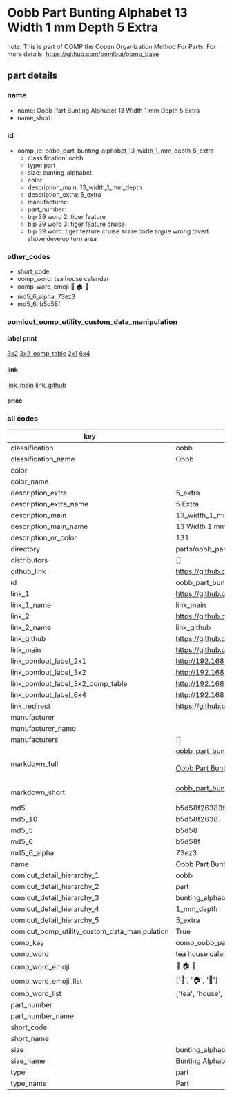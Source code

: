 # Oobb Part Bunting Alphabet 13 Width 1 mm Depth 5 Extra  

note: This is part of OOMP the Oopen Organization Method For Parts. For more details: https://github.com/oomlout/oomp_base

##  part details
  







### name
* name: Oobb Part Bunting Alphabet 13 Width 1 mm Depth 5 Extra
* name_short: 
### id
* oomp_id: oobb_part_bunting_alphabet_13_width_1_mm_depth_5_extra
  * classification: oobb
  * type: part
  * size: bunting_alphabet
  * color: 
  * description_main: 13_width_1_mm_depth
  * description_extra: 5_extra
  * manufacturer: 
  * part_number: 
  * bip 39 word 2: tiger feature
  * bip 39 word 3: tiger feature cruise
  * bip 39 word: tiger feature cruise scare code argue wrong divert shove develop turn area

### other_codes
* short_code: 
* oomp_word: tea house calendar
* oomp_word_emoji :tea: :house: :calendar:
* md5_6_alpha: 73ez3
* md5_6: b5d58f






### oomlout_oomp_utility_custom_data_manipulation
#### label print
[3x2](http://192.168.1.245:1112/?label=oomp%2073ez3)
[3x2_oomp_table](http://192.168.1.108:1112/?label=oomp%2073ez3)
[2x1](http://192.168.1.242:1112/?label=oomp%2073ez3)
[6x4](http://192.168.1.55:1112/?label=oomp%2073ez3)    

#### link

[link_main](https://github.com/oomlout/oomlout_oomp_version_1_messy/tree/main/parts/oobb_part_bunting_alphabet_13_width_1_mm_depth_5_extra) [link_github](https://github.com/oomlout/oomlout_oomp_version_1_messy/tree/main/parts/oobb_part_bunting_alphabet_13_width_1_mm_depth_5_extra)                             

#### price







### all codes 
| key | value |  
| --- | --- |  
| classification | oobb |  
| classification_name | Oobb |  
| color |  |  
| color_name |  |  
| description_extra | 5_extra |  
| description_extra_name | 5 Extra |  
| description_main | 13_width_1_mm_depth |  
| description_main_name | 13 Width 1 mm Depth |  
| description_or_color | 131 |  
| directory | parts/oobb_part_bunting_alphabet_13_width_1_mm_depth_5_extra |  
| distributors | [] |  
| github_link | https://github.com/oomlout/oomlout_oomp_part_src/tree/main/parts/oobb_part_bunting_alphabet_13_width_1_mm_depth_5_extra |  
| id | oobb_part_bunting_alphabet_13_width_1_mm_depth_5_extra |  
| link_1 | https://github.com/oomlout/oomlout_oomp_version_1_messy/tree/main/parts/oobb_part_bunting_alphabet_13_width_1_mm_depth_5_extra |  
| link_1_name | link_main |  
| link_2 | https://github.com/oomlout/oomlout_oomp_version_1_messy/tree/main/parts/oobb_part_bunting_alphabet_13_width_1_mm_depth_5_extra |  
| link_2_name | link_github |  
| link_github | https://github.com/oomlout/oomlout_oomp_version_1_messy/tree/main/parts/oobb_part_bunting_alphabet_13_width_1_mm_depth_5_extra |  
| link_main | https://github.com/oomlout/oomlout_oomp_version_1_messy/tree/main/parts/oobb_part_bunting_alphabet_13_width_1_mm_depth_5_extra |  
| link_oomlout_label_2x1 | http://192.168.1.242:1112/?label=oomp%2073ez3 |  
| link_oomlout_label_3x2 | http://192.168.1.245:1112/?label=oomp%2073ez3 |  
| link_oomlout_label_3x2_oomp_table | http://192.168.1.108:1112/?label=oomp%2073ez3 |  
| link_oomlout_label_6x4 | http://192.168.1.55:1112/?label=oomp%2073ez3 |  
| link_redirect | https://github.com/oomlout/oomlout_oomp_version_1_messy/tree/main/parts/oobb_part_bunting_alphabet_13_width_1_mm_depth_5_extra |  
| manufacturer |  |  
| manufacturer_name |  |  
| manufacturers | [] |  
| markdown_full | [oobb_part_bunting_alphabet_13_width_1_mm_depth_5_extra](none)<br>[](none)<br>[Oobb Part Bunting Alphabet 13 Width 1 Mm Depth 5 Extra](none)<br><br> |  
| markdown_short | [oobb_part_bunting_alphabet_13_width_1_mm_depth_5_extra](none)<br><br> |  
| md5 | b5d58f26383fdfd42e168c0469550f0f |  
| md5_10 | b5d58f2638 |  
| md5_5 | b5d58 |  
| md5_6 | b5d58f |  
| md5_6_alpha | 73ez3 |  
| name | Oobb Part Bunting Alphabet 13 Width 1 mm Depth 5 Extra |  
| oomlout_detail_hierarchy_1 | oobb |  
| oomlout_detail_hierarchy_2 | part |  
| oomlout_detail_hierarchy_3 | bunting_alphabet |  
| oomlout_detail_hierarchy_4 | 1_mm_depth |  
| oomlout_detail_hierarchy_5 | 5_extra |  
| oomlout_oomp_utility_custom_data_manipulation | True |  
| oomp_key | oomp_oobb_part_bunting_alphabet_13_width_1_mm_depth_5_extra |  
| oomp_word | tea house calendar |  
| oomp_word_emoji | :tea: :house: :calendar: |  
| oomp_word_emoji_list | [':tea:', ':house:', ':calendar:'] |  
| oomp_word_list | ['tea', 'house', 'calendar'] |  
| part_number |  |  
| part_number_name |  |  
| short_code |  |  
| short_name |  |  
| size | bunting_alphabet |  
| size_name | Bunting Alphabet |  
| type | part |  
| type_name | Part |  
